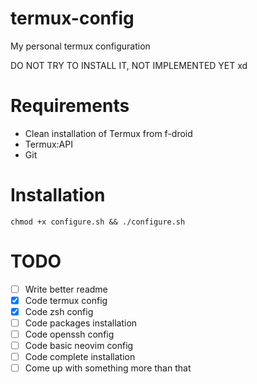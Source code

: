 # termux-config
My personal termux configuration

DO NOT TRY TO INSTALL IT, NOT IMPLEMENTED YET xd
# Requirements
- Clean installation of Termux from f-droid
- Termux:API
- Git

# Installation
`
chmod +x configure.sh && ./configure.sh
`

# TODO
- [ ] Write better readme
- [x] Code termux config 
- [x] Code zsh config 
- [ ] Code packages installation 
- [ ] Code openssh config 
- [ ] Code basic neovim config 
- [ ] Code complete installation
- [ ] Come up with something more than that

